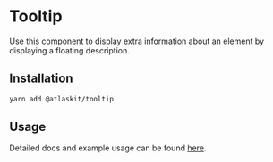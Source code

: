 # Tooltip

Use this component to display extra information about an element by displaying a floating description.

## Installation

```sh
yarn add @atlaskit/tooltip
```

## Usage

Detailed docs and example usage can be found [here](https://atlaskit.atlassian.com/packages/core/tooltip).
